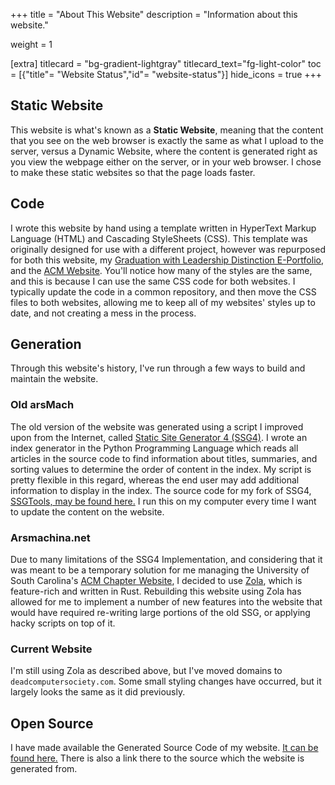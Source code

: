 +++
title = "About This Website"
description = "Information about this website."

weight = 1

[extra]
titlecard = "bg-gradient-lightgray"
titlecard_text="fg-light-color"
toc = [{"title"= "Website Status","id"= "website-status"}]
hide_icons = true
+++
  
## Static Website

This website is what's known as a __Static Website__, meaning that the content that you see on the web browser is exactly the same as what I upload to the server, versus a Dynamic Website, where the content is generated right as you view the webpage either on the server, or in your web browser. I chose to make these static websites so that the page loads faster.
  
## Code

I wrote this website by hand using a template written in HyperText Markup Language (HTML) and Cascading StyleSheets (CSS). This template was originally designed for use with a different project, however was repurposed for both this website, my [Graduation with Leadership Distinction E-Portfolio](https://cse.sc.edu/~mboleary), and the [ACM Website](https://acm.cse.sc.edu). You'll notice how many of the styles are the same, and this is because I can use the same CSS code for both websites. I typically update the code in a common repository, and then move the CSS files to both websites, allowing me to keep all of my websites' styles up to date, and not creating a mess in the process.

## Generation

Through this website's history, I've run through a few ways to build and maintain the website.
### Old arsMach

The old version of the website was generated using a script I improved upon from the Internet, called [Static Site Generator 4 (SSG4)](https://www.romanzolotarev.com/ssg.html). I wrote an index generator in the Python Programming Language which reads all articles in the source code to find information about titles, summaries, and sorting values to determine the order of content in the index. My script is pretty flexible in this regard, whereas the end user may add additional information to display in the index. The source code for my fork of SSG4, [SSGTools, may be found here.](https://github.com/Nesdood007/ssgtools) I run this on my computer every time I want to update the content on the website.

### Arsmachina.net

Due to many limitations of the SSG4 Implementation, and considering that it was meant to be a temporary solution for me managing the University of South Carolina's [ACM Chapter Website](https://acm.cse.sc.edu), I decided to use [Zola](https://www.getzola.org/), which is feature-rich and written in Rust. Rebuilding this website using Zola has allowed for me to implement a number of new features into the website that would have required re-writing large portions of the old SSG, or applying hacky scripts on top of it.
### Current Website

I'm still using Zola as described above, but I've moved domains to `deadcomputersociety.com`. Some small styling changes have occurred, but it largely looks the same as it did previously.


## Open Source

I have made available the Generated Source Code of my website. [It can be found here.](https://gitlab.com/mboleary/mboleary.gitlab.io) There is also a link there to the source which the website is generated from.

